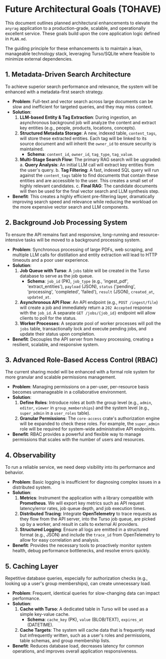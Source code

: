 # Future Architectural Goals (TOHAVE)

This document outlines planned architectural enhancements to elevate the `anyrag` application to a production-grade, scalable, and operationally excellent service. These goals build upon the core application logic defined in `PLAN.md`.

The guiding principle for these enhancements is to maintain a lean, manageable technology stack, leveraging Turso/SQLite where feasible to minimize external dependencies.

## 1. Metadata-Driven Search Architecture

To achieve superior search performance and relevance, the system will be enhanced with a metadata-first search strategy.

-   **Problem**: Full-text and vector search across large documents can be slow and inefficient for targeted queries, and they may miss context.
-   **Solution**:
    1.  **LLM-based Entity & Tag Extraction**: During ingestion, an asynchronous background job will analyze the content and extract key entities (e.g., people, products, locations, concepts).
    2.  **Structured Metadata Storage**: A new, indexed table, `content_tags`, will store these extracted entities. Each tag will be linked to its source document and will inherit the `owner_id` to ensure security is maintained.
        -   **Schema**: `content_id`, `owner_id`, `tag_type`, `tag_value`.
    3.  **Multi-Stage Search Flow**: The primary RAG search will be upgraded:
        a.  **Query Analysis**: An initial LLM call will extract key entities from the user's query.
        b.  **Tag Filtering**: A fast, indexed SQL query will run against the `content_tags` table to find documents that contain these entities and are accessible to the user. This creates a small set of highly relevant candidates.
        c.  **Final RAG**: The candidate documents will then be used for the final vector search and LLM synthesis step.
-   **Benefit**: This creates a highly efficient pre-filtering layer, dramatically improving search speed and relevance while reducing the workload on the more expensive vector search and LLM components.

## 2. Background Job Processing System

To ensure the API remains fast and responsive, long-running and resource-intensive tasks will be moved to a background processing system.

-   **Problem**: Synchronous processing of large PDFs, web scraping, and multiple LLM calls for distillation and entity extraction will lead to HTTP timeouts and a poor user experience.
-   **Solution**:
    1.  **Job Queue with Turso**: A `jobs` table will be created in the Turso database to serve as the job queue.
        -   **Schema**: `job_id` (PK), `job_type` (e.g., 'ingest_pdf', 'extract_entities'), `payload` (JSON), `status` ('pending', 'processing', 'completed', 'failed'), `result` (JSON), `created_at`, `updated_at`.
    2.  **Asynchronous API Flow**: An API endpoint (e.g., `POST /ingest/file`) will create a job and immediately return a `202 Accepted` response with the `job_id`. A separate `GET /jobs/{job_id}` endpoint will allow clients to poll for the status.
    3.  **Worker Processes**: A separate pool of worker processes will poll the `jobs` table, transactionally lock and execute pending jobs, and update their status upon completion.
-   **Benefit**: Decouples the API server from heavy processing, creating a resilient, scalable, and responsive system.

## 3. Advanced Role-Based Access Control (RBAC)

The current sharing model will be enhanced with a formal role system for more granular and scalable permissions management.

-   **Problem**: Managing permissions on a per-user, per-resource basis becomes unmanageable in a collaborative environment.
-   **Solution**:
    1.  **Define Roles**: Introduce roles at both the group level (e.g., `admin`, `editor`, `viewer` in `group_memberships`) and the system level (e.g., `super_admin` in a `user_roles` table).
    2.  **Granular Permissions**: The `core-access` crate's authorization engine will be expanded to check these roles. For example, the `super_admin` role will be required for system-wide administrative API endpoints.
-   **Benefit**: RBAC provides a powerful and flexible way to manage permissions that scales with the number of users and resources.

## 4. Observability

To run a reliable service, we need deep visibility into its performance and behavior.

-   **Problem**: Basic logging is insufficient for diagnosing complex issues in a distributed system.
-   **Solution**:
    1.  **Metrics**: Instrument the application with a library compatible with **Prometheus**. We will export key metrics such as API request latency/error rates, job queue depth, and job execution times.
    2.  **Distributed Tracing**: Integrate **OpenTelemetry** to trace requests as they flow from the API server, into the Turso job queue, are picked up by a worker, and result in calls to external AI providers.
    3.  **Structured Logging**: Ensure all logs are emitted in a structured format (e.g., JSON) and include the `trace_id` from OpenTelemetry to allow for easy correlation and analysis.
-   **Benefit**: Provides the necessary tools to proactively monitor system health, debug performance bottlenecks, and resolve errors quickly.

## 5. Caching Layer

Repetitive database queries, especially for authorization checks (e.g., looking up a user's group memberships), can create unnecessary load.

-   **Problem**: Frequent, identical queries for slow-changing data can impact performance.
-   **Solution**:
    1.  **Cache with Turso**: A dedicated table in Turso will be used as a simple key-value cache.
        -   **Schema**: `cache_key` (PK), `value` (BLOB/TEXT), `expires_at` (DATETIME).
    2.  **Cache Targets**: The system will cache data that is frequently read but infrequently written, such as a user's roles and permissions, table schemas, and group membership lists.
-   **Benefit**: Reduces database load, decreases latency for common operations, and improves overall application responsiveness.